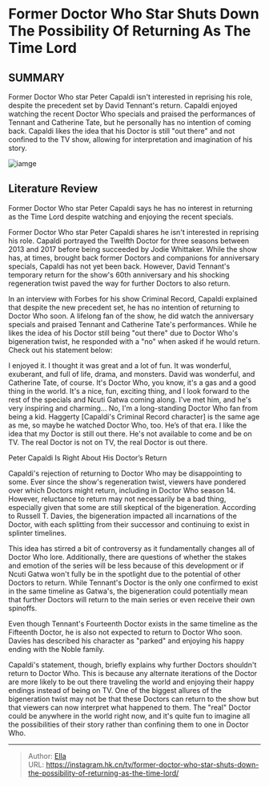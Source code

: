 # Former Doctor Who Star Shuts Down The Possibility Of Returning As The Time Lord


## SUMMARY 



  Former Doctor Who star Peter Capaldi isn&#39;t interested in reprising his role, despite the precedent set by David Tennant&#39;s return.   Capaldi enjoyed watching the recent Doctor Who specials and praised the performances of Tennant and Catherine Tate, but he personally has no intention of coming back.   Capaldi likes the idea that his Doctor is still &#34;out there&#34; and not confined to the TV show, allowing for interpretation and imagination of his story.  

![iamge](https://static1.srcdn.com/wordpress/wp-content/uploads/2024/01/doctor-who-1.jpg)

## Literature Review
Former Doctor Who star Peter Capaldi says he has no interest in returning as the Time Lord despite watching and enjoying the recent specials.




Former Doctor Who star Peter Capaldi shares he isn&#39;t interested in reprising his role. Capaldi portrayed the Twelfth Doctor for three seasons between 2013 and 2017 before being succeeded by Jodie Whittaker. While the show has, at times, brought back former Doctors and companions for anniversary specials, Capaldi has not yet been back. However, David Tennant&#39;s temporary return for the show&#39;s 60th anniversary and his shocking regeneration twist paved the way for further Doctors to also return.




In an interview with Forbes for his show Criminal Record, Capaldi explained that despite the new precedent set, he has no intention of returning to Doctor Who soon. A lifelong fan of the show, he did watch the anniversary specials and praised Tennant and Catherine Tate&#39;s performances. While he likes the idea of his Doctor still being &#34;out there&#34; due to Doctor Who&#39;s bigeneration twist, he responded with a &#34;no&#34; when asked if he would return. Check out his statement below:


I enjoyed it. I thought it was great and a lot of fun. It was wonderful, exuberant, and full of life, drama, and monsters. David was wonderful, and Catherine Tate, of course. It&#39;s Doctor Who, you know, it&#39;s a gas and a good thing in the world. It&#39;s a nice, fun, exciting thing, and I look forward to the rest of the specials and Ncuti Gatwa coming along. I&#39;ve met him, and he&#39;s very inspiring and charming...
No, I&#39;m a long-standing Doctor Who fan from being a kid. Haggerty [Capaldi&#39;s Criminal Record character] is the same age as me, so maybe he watched Doctor Who, too. He’s of that era. I like the idea that my Doctor is still out there. He&#39;s not available to come and be on TV. The real Doctor is not on TV, the real Doctor is out there.






 Peter Capaldi Is Right About His Doctor’s Return 
          

Capaldi&#39;s rejection of returning to Doctor Who may be disappointing to some. Ever since the show&#39;s regeneration twist, viewers have pondered over which Doctors might return, including in Doctor Who season 14. However, reluctance to return may not necessarily be a bad thing, especially given that some are still skeptical of the bigeneration. According to Russell T. Davies, the bigeneration impacted all incarnations of the Doctor, with each splitting from their successor and continuing to exist in splinter timelines.

This idea has stirred a bit of controversy as it fundamentally changes all of Doctor Who lore. Additionally, there are questions of whether the stakes and emotion of the series will be less because of this development or if Ncuti Gatwa won&#39;t fully be in the spotlight due to the potential of other Doctors to return. While Tennant&#39;s Doctor is the only one confirmed to exist in the same timeline as Gatwa&#39;s, the bigeneration could potentially mean that further Doctors will return to the main series or even receive their own spinoffs.






Even though Tennant&#39;s Fourteenth Doctor exists in the same timeline as the Fifteenth Doctor, he is also not expected to return to Doctor Who soon. Davies has described his character as &#34;parked&#34; and enjoying his happy ending with the Noble family.




Capaldi&#39;s statement, though, briefly explains why further Doctors shouldn&#39;t return to Doctor Who. This is because any alternate iterations of the Doctor are more likely to be out there traveling the world and enjoying their happy endings instead of being on TV. One of the biggest allures of the bigeneration twist may not be that these Doctors can return to the show but that viewers can now interpret what happened to them. The &#34;real&#34; Doctor could be anywhere in the world right now, and it&#39;s quite fun to imagine all the possibilities of their story rather than confining them to one in Doctor Who.



---

> Author: [Ella](https://instagram.hk.cn/)  
> URL: https://instagram.hk.cn/tv/former-doctor-who-star-shuts-down-the-possibility-of-returning-as-the-time-lord/  

